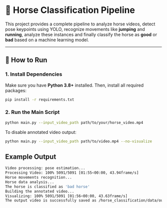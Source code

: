 # 🐎 Horse Classification Pipeline

This project provides a complete pipeline to analyze horse videos, detect pose keypoints using YOLO, recognize movements like **jumping** and **running**, analyze these instances and finally classify the horse as **good** or **bad** based on a machine learning model.

---

## 🚀 How to Run

### 1. Install Dependencies

Make sure you have **Python 3.8+** installed. Then, install all required packages:

```bash
pip install -r requirements.txt
```

### 2. Run the Main Script

```bash
python main.py --input_video_path path/to/your/horse_video.mp4
```
To disable annotated video output:
```bash
python main.py --input_video_path path/to/video.mp4 --no-visualize
```
## Example Output

```bash
Video processing: pose estimation...
Processing Video: 100% 5091/5091 [01:55<00:00, 43.94frame/s]
Horse movements recognition...
Horse data analysis...
The horse is classified as 'bad horse'
Building the annotated video...
Visualizing: 100% 5091/5091 [01:56<00:00, 43.63frame/s]
The output video is successfully saved as /horse_classification/data/output_video.mp4
```
